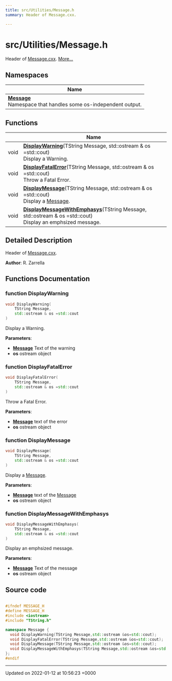 ```yaml
---
title: src/Utilities/Message.h
summary: Header of Message.cxx. 

---
```


# src/Utilities/Message.h

Header of [Message.cxx](/Files/Message_8cxx.md#file-message.cxx).  [More...](#detailed-description)

## Namespaces

| Name           |
| -------------- |
| **[Message](/Namespaces/namespaceMessage.md)** <br>Namespace that handles some os-independent output.  |

## Functions

|                | Name           |
| -------------- | -------------- |
| void | **[DisplayWarning](/Files/Message_8h.md#function-displaywarning)**(TString Message, std::ostream & os =std::cout)<br>Display a Warning.  |
| void | **[DisplayFatalError](/Files/Message_8h.md#function-displayfatalerror)**(TString Message, std::ostream & os =std::cout)<br>Throw a Fatal Error.  |
| void | **[DisplayMessage](/Files/Message_8h.md#function-displaymessage)**(TString Message, std::ostream & os =std::cout)<br>Display a [Message](/Namespaces/namespaceMessage.md).  |
| void | **[DisplayMessageWithEmphasys](/Files/Message_8h.md#function-displaymessagewithemphasys)**(TString Message, std::ostream & os =std::cout)<br>Display an emphsized message.  |

## Detailed Description

Header of [Message.cxx](/Files/Message_8cxx.md#file-message.cxx). 

**Author**: R. Zarrella 

## Functions Documentation

### function DisplayWarning

```cpp
void DisplayWarning(
    TString Message,
    std::ostream & os =std::cout
)
```

Display a Warning. 

**Parameters**: 

  * **[Message](/Namespaces/namespaceMessage.md)** Text of the warning 
  * **os** ostream object 


### function DisplayFatalError

```cpp
void DisplayFatalError(
    TString Message,
    std::ostream & os =std::cout
)
```

Throw a Fatal Error. 

**Parameters**: 

  * **[Message](/Namespaces/namespaceMessage.md)** text of the error 
  * **os** ostream object 


### function DisplayMessage

```cpp
void DisplayMessage(
    TString Message,
    std::ostream & os =std::cout
)
```

Display a [Message](/Namespaces/namespaceMessage.md). 

**Parameters**: 

  * **[Message](/Namespaces/namespaceMessage.md)** text of the [Message](/Namespaces/namespaceMessage.md)
  * **os** ostream object 


### function DisplayMessageWithEmphasys

```cpp
void DisplayMessageWithEmphasys(
    TString Message,
    std::ostream & os =std::cout
)
```

Display an emphsized message. 

**Parameters**: 

  * **[Message](/Namespaces/namespaceMessage.md)** Text of the message 
  * **os** ostream object 




## Source code

```cpp

#ifndef MESSAGE_H
#define MESSAGE_H
#include <iostream>
#include "TString.h"

namespace Message {
  void DisplayWarning(TString Message,std::ostream &os=std::cout);
  void DisplayFatalError(TString Message,std::ostream &os=std::cout);
  void DisplayMessage(TString Message,std::ostream &os=std::cout);
  void DisplayMessageWithEmphasys(TString Message,std::ostream &os=std::cout);
};
#endif
```


-------------------------------

Updated on 2022-01-12 at 10:56:23 +0000
